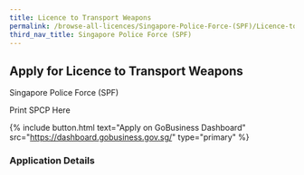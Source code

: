 ```yaml
---
title: Licence to Transport Weapons
permalink: /browse-all-licences/Singapore-Police-Force-(SPF)/Licence-to-Transport-Weapons
third_nav_title: Singapore Police Force (SPF)
---
```


## Apply for Licence to Transport Weapons

Singapore Police Force (SPF)

Print SPCP Here


{% include button.html text="Apply on GoBusiness Dashboard" src="https://dashboard.gobusiness.gov.sg/" type="primary" %}

### Application Details

